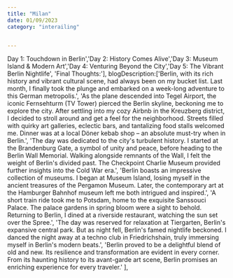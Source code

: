 ```yaml
---
title: "Milan"
date: 01/09/2023
category: "interailing"


---
```


Day 1: Touchdown in Berlin','Day 2: History Comes Alive','Day 3: Museum Island & Modern Art','Day 4: Venturing Beyond the City','Day 5: The Vibrant Berlin Nightlife', 'Final Thoughts:'],
        blogDescription:['Berlin, with its rich history and vibrant cultural scene, had always been on my bucket list. Last month, I finally took the plunge and embarked on a week-long adventure to this German metropolis.',
        'As the plane descended into Tegel Airport, the iconic Fernsehturm (TV Tower) pierced the Berlin skyline, beckoning me to explore the city. After settling into my cozy Airbnb in the Kreuzberg district, I decided to stroll around and get a feel for the neighborhood. Streets filled with quirky art galleries, eclectic bars, and tantalizing food stalls welcomed me. Dinner was at a local Döner kebab shop – an absolute must-try when in Berlin.',
        'The day was dedicated to the city&apos;s turbulent history. I started at the Brandenburg Gate, a symbol of unity and peace, before heading to the Berlin Wall Memorial. Walking alongside remnants of the Wall, I felt the weight of Berlin&apos;s divided past. The Checkpoint Charlie Museum provided further insights into the Cold War era.',
        'Berlin boasts an impressive collection of museums. I began at Museum Island, losing myself in the ancient treasures of the Pergamon Museum. Later, the contemporary art at the Hamburger Bahnhof museum left me both intrigued and inspired.',
        'A short train ride took me to Potsdam, home to the exquisite Sanssouci Palace. The palace gardens in spring bloom were a sight to behold. Returning to Berlin, I dined at a riverside restaurant, watching the sun set over the Spree.',
        'The day was reserved for relaxation at Tiergarten, Berlin&apos;s expansive central park. But as night fell, Berlin&apos;s famed nightlife beckoned. I danced the night away at a techno club in Friedrichshain, truly immersing myself in Berlin&apos;s modern beats.',
        'Berlin proved to be a delightful blend of old and new. Its resilience and transformation are evident in every corner. From its haunting history to its avant-garde art scene, Berlin promises an enriching experience for every traveler.'
    ],